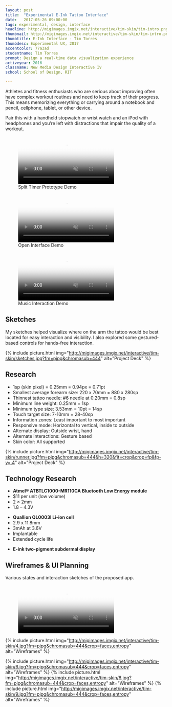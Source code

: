 ```yaml
---
layout: post
title:  "Experimental E-Ink Tattoo Interface"
date:   2017-05-26 09:00:00
tags: experimental, design, interface
headline: http://migimages.imgix.net/interactive/tim-skin/tim-intro.png?fm=pjpg&h=400&fit=crop&crop=fp&fp-y=.46&auto=format
thumbnail: http://migimages.imgix.net/interactive/tim-skin/tim-intro.png?fit=crop&fm=pjpg&q=85&chromasub=444
thumbtitle: E-Ink Interface - Tim Torres
thumbdesc: Experimental UX, 2017
accentcolor: 77a3ad
studentname: Tim Torres
prompt: Design a real-time data visualization experience
activeyear: 2016
classname: New Media Design Interactive IV
school: School of Design, RIT

---
```


<section>
<p>Athletes and fitness enthusiasts who are serious about improving often have complex workout routines and need to keep track of their progress. This means memorizing everything or carrying around a notebook and pencil, cellphone, tablet, or other device.

Pair this with a handheld stopwatch or wrist watch and an iPod with headphones and you’re left with distractions that impair the quality of a workout.</p>

<figure class="fullsize">
<video preload="none" poster="http://migimages.imgix.net/interactive/tim-skin/tim-intro.png?fm=pjpg?fm=pjpg&fit=crop&w=920&q=35" autoplay muted loop playsinline src="../../../media/skin/final2.mp4">
	<source src="../../../media/skin/final2.mp4" type="video/mp4">
</video>
<figcaption>
	Split Timer Prototype Demo
</figcaption>
</figure>

<figure class="fullsize">
<video preload="none" poster="http://migimages.imgix.net/interactive/tim-skin/poster3.png?fm=pjpg?fm=pjpg&fit=crop&w=920&q=35" autoplay muted loop playsinline src="../../../media/skin/i1_web.mp4">
	<source src="../../../media/skin/i1_web.mp4" type="video/mp4">
</video>
<figcaption>
	Open Interface Demo
</figcaption>
</figure>

<figure class="fullsize">
<video preload="none" poster="http://migimages.imgix.net/interactive/tim-skin/poster2.png?fm=pjpg?fm=pjpg&fit=crop&w=920&q=35" autoplay muted loop playsinline src="../../../media/skin/final3.mp4">
	<source src="../../../media/skin/final3.mp4" type="video/mp4">
</video>
<figcaption>
	Music Interaction Demo
</figcaption>
</figure>

<h2>Sketches</h2>
<p>My sketches helped visualize where on the arm the tattoo would be best located for easy interaction and visibility. I also explored some gestured-based controls for hands-free interaction.</p>

{% include picture.html img="http://migimages.imgix.net/interactive/tim-skin/sketches.jpg?fm=pjpg&chromasub=444" alt="Project Deck" %}

<h2>Research</h2>
<ul class="smalllist">
	<li>1sp (skin pixel) = 0.25mm = 0.94px = 0.71pt</li>
	<li>Smallest average forearm size: 220 x 70mm = 880 x 280sp</li>
	<li>Thinnest tattoo needle: #6 needle at 0.20mm = 0.8sp</li>
	<li>Minimum line weight: 0.25mm = 1sp</li>
	<li>Minimum type size: 3.53mm = 10pt = 14sp</li>
	<li>Touch target size: 7-10mm = 28-40sp</li>
	<li>Information zones: Least important to most important</li>
	<li>Responsive mode: Horizontal to vertical, inside to outside</li>
	<li>Alternate display: Outside wrist, hand</li>
	<li>Alternate interactions: Gesture based</li>
	<li>Skin color: All supported</li>
</ul>

{% include picture.html img="http://migimages.imgix.net/interactive/tim-skin/runner.jpg?fm=pjpg&chromasub=444&h=320&fit=crop&crop=fp&fp-y=.4" alt="Project Deck" %}

<h2>Technology Research</h2>
<ul class="smalllist">
	<li><strong>Atmel® ATBTLC1000-MR110CA Bluetooth Low Energy module</strong></li>
	<li>$11 per unit (low volume)</li>
    <li>2 × 2mm</li>
    <li>1.8 – 4.3V</li>
</ul>

<ul class="smalllist">
	<li><strong>Quallion QL0003I Li-ion cell</strong></li>
    <li>2.9 x 11.8mm</li>
    <li>3mAh at 3.6V</li>
    <li>Implantable</li>
    <li>Extended cycle life</li>
</ul>

<ul class="smalllist">
	<li><strong>E-ink two-pigment subdermal display</strong></li>
</ul>


<h2>Wireframes & UI Planning</h2>
<p>Various states and interaction sketches of the proposed app.</p>

<figure>
<video preload="none" poster="http://migimages.imgix.net/interactive/tim-skin/poster4.png?fm=pjpg?fm=pjpg&fit=crop&w=920&q=35" autoplay muted loop playsinline src="../../../media/skin/i1_detail4.mp4">
	<source src="../../../media/skin/i1_detail4.mp4" type="video/mp4">
</video>
</figure>

{% include picture.html img="http://migimages.imgix.net/interactive/tim-skin/4.jpg?fm=pjpg&chromasub=444&crop=faces,entropy" alt="Wireframes" %}

{% include picture.html img="http://migimages.imgix.net/interactive/tim-skin/6.jpg?fm=pjpg&chromasub=444&crop=faces,entropy" alt="Wireframes" %}
{% include picture.html img="http://migimages.imgix.net/interactive/tim-skin/8.jpg?fm=pjpg&chromasub=444&crop=faces,entropy" alt="Wireframes" %}
{% include picture.html img="http://migimages.imgix.net/interactive/tim-skin/9.jpg?fm=pjpg&chromasub=444&crop=faces,entropy" alt="Wireframes" %}





</section>

